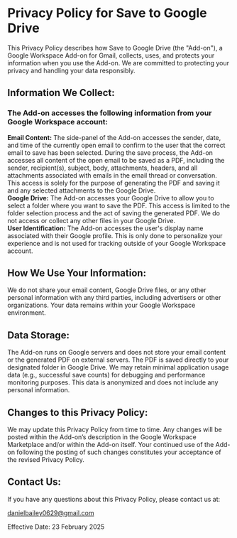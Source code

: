 # Privacy Policy for Save to Google Drive<br>
This Privacy Policy describes how Save to Google Drive (the "Add-on"), a Google Workspace Add-on for Gmail, collects, uses, and protects your information when you use the Add-on. We are committed to protecting your privacy and handling your data responsibly.

## Information We Collect:

### The Add-on accesses the following information from your Google Workspace account:

<b>Email Content:</b> The side-panel of the Add-on accesses the sender, date, and time of the currently open email to confirm to the user that the correct email to save has been selected. During the save process, the Add-on accesses all content of the open email to be saved as a PDF, including the sender, recipient(s), subject, body, attachments, headers, and all attachments associated with emails in the email thread or conversation. This access is solely for the purpose of generating the PDF and saving it and any selected attachments to the Google Drive.<br>
<b>Google Drive:</b> The Add-on accesses your Google Drive to allow you to select a folder where you want to save the PDF. This access is limited to the folder selection process and the act of saving the generated PDF. We do not access or collect any other files in your Google Drive.<br>
<b>User Identification:</b> The Add-on accesses the user's display name associated with their Google profile. This is only done to personalize your experience and is not used for tracking outside of your Google Workspace account.

## How We Use Your Information:

We do not share your email content, Google Drive files, or any other personal information with any third parties, including advertisers or other organizations. Your data remains within your Google Workspace environment.

## Data Storage:

The Add-on runs on Google servers and does not store your email content or the generated PDF on external servers. The PDF is saved directly to your designated folder in Google Drive. We may retain minimal application usage data (e.g., successful save counts) for debugging and performance monitoring purposes. This data is anonymized and does not include any personal information. 

## Changes to this Privacy Policy:

We may update this Privacy Policy from time to time. Any changes will be posted within the Add-on’s description in the Google Workspace Marketplace and/or within the Add-on itself. Your continued use of the Add-on following the posting of such changes constitutes your acceptance of the revised Privacy Policy. 

## Contact Us:

If you have any questions about this Privacy Policy, please contact us at:   

danielbailey0629@gmail.com

Effective Date: 23 February 2025

